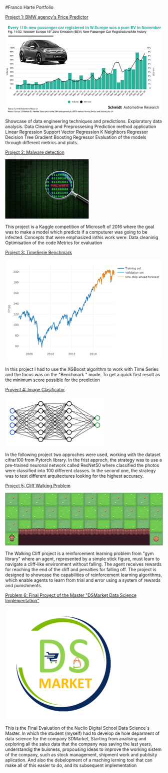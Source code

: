#Franco Harte Portfolio

[Project 1: BMW agency's Price Predictor](https://github.com/fh17/Franco_portfolio/blob/main/Portfolio/Proyect_Prediction_BMW%20.ipynb)

![](https://github.com/fh17/Franco-Harte-Data-Science-Shoeroom/blob/main/images/7c0acd_008014473507461fb57a5e2307bc409f~mv2.jpg)

Showcase of data engineering techniques and predictions.
Exploratory data analysis.
Data Cleaning and Preprossesing
Prediction method application
    Linear Regression 
    Support Vector Regression 
    K Neighbors Regressor 
    Decision Tree 
    Gradient Boosting Regressor
Evaluation of the models through different metrics and plots.

[Project 2: Malware detection](https://github.com/fh17/Franco_portfolio/blob/main/Portfolio/0322_SupML_Franco_Harte.ipynb)

![](https://github.com/fh17/Franco-Harte-Data-Science-Shoeroom/blob/main/images/imagesmalware.jpg)

This project is a Kaggle competition of Microsoft of 2016 where the goal was to make a model which predicts if a computurer was going to be infected.
Concepts that were emphasized inthis work were:
    Data cleaninig
    Optimisation of the code
    Metrics for evaluation

[Project 3: TimeSerie Benchmark](https://github.com/fh17/Franco_portfolio/blob/main/Portfolio/benchmark-ts-n-xgboost-kaggle.ipynb)

![](https://github.com/fh17/Franco-Harte-Data-Science-Shoeroom/blob/main/images/I6hrO.png)

In this project I had to use the XGBoost algorithm to work with Time Series and the focus was on the "Benchmark " mode. To get a quick first resolt as the minimum score possible for the prediction 

[Proyect 4: Image Clasificator](https://github.com/fh17/Franco_portfolio/blob/main/Portfolio/DeepLearningProyect_ImagesClasificator.ipynb)

![](https://github.com/fh17/Franco-Harte-Data-Science-Shoeroom/blob/main/images/descarganeuronalnetwork.png)

In the following project two approches were used, working with the dataset cifrar100 from Pytorch library. In the frist approch, the strategy was to use a pre-trained neuronal network called ResNet50 where classified the photos were classified into 100 different classes. In the second one, the strategy was to test different arquitectures looking for the highest accuracy.

[Project 5: Cliff Walking Problem](https://github.com/fh17/Franco_portfolio/blob/main/Portfolio/Cliff_Walking.ipynb)

![](https://github.com/fh17/Franco-Harte-Data-Science-Shoeroom/blob/main/images/cliff_walking.gif)

The Walking Cliff project is a reinforcement learning problem from "gym library" where an agent, represented by a simple stick figure, must learn to navigate a cliff-like environment without falling. The agent receives rewards for reaching the end of the cliff and penalties for falling off. The project is designed to showcase the capabilities of reinforcement learning algorithms, which enable agents to learn from trial and error using a system of rewards and punishments.

[Problem 6: Final Proyect of the Master "DSMarket Data Science Implementation"](https://github.com/fh17/Franco_portfolio/blob/main/Portfolio/Copia%20de%20Franki%20TFM.ipynb)

![](https://github.com/fh17/Franco-Harte-Data-Science-Shoeroom/blob/main/images/imagenDSMarket.png)


This is the Final Evaluation of the Nuclio Digital School Data Science´s Master. In which the student (myself) had to develop de hole deparment of  data science for the company SDMarket, Starting from analising and exploring all the sales data that the company was saving the last years, understandig the buisness, propousing ideas to improve the working sistem of the company, such as stock management, shipment work and publisity aplication. And also the debelopment of a maching lerning tool that can make all of this easier to do, and its subsequent implementation

